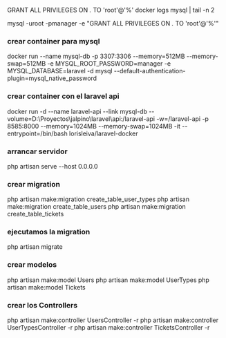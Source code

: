 GRANT ALL PRIVILEGES ON *.* TO 'root'@'%'
docker logs mysql | tail -n 2

mysql -uroot -pmanager -e "GRANT ALL PRIVILEGES ON *.* TO 'root'@'%'"

### crear container para mysql
docker run --name mysql-db -p 3307:3306 --memory=512MB --memory-swap=512MB -e MYSQL_ROOT_PASSWORD=manager -e MYSQL_DATABASE=laravel -d mysql --default-authentication-plugin=mysql_native_password

### crear container con el laravel api
docker run -d --name laravel-api --link mysql-db --volume=D:\Proyectos\jalpino\laravel\api:/laravel-api -w=/laravel-api -p 8585:8000 --memory=1024MB --memory-swap=1024MB -it --entrypoint=/bin/bash  lorisleiva/laravel-docker

### arrancar servidor
php artisan serve --host 0.0.0.0

### crear migration
php artisan make:migration create_table_user_types
php artisan make:migration create_table_users
php artisan make:migration create_table_tickets

### ejecutamos la migration
php artisan migrate

### crear modelos
php artisan make:model Users
php artisan make:model UserTypes
php artisan make:model Tickets

### crear los Controllers
php artisan make:controller UsersController -r
php artisan make:controller UserTypesController -r
php artisan make:controller TicketsController -r